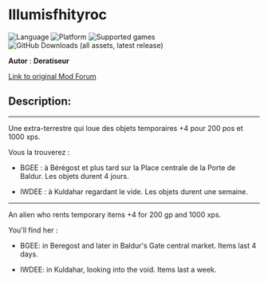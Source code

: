 # Illumisfhityroc
![Language](https://img.shields.io/static/v1?label=language&message=english%20%7C%20french%20%7C%20&color=informational)
![Platform](https://img.shields.io/static/v1?label=platform&message=windows%20%7C%20macOS%20%7C%20Linux%20%7C%20&color=informational)
![Supported games](https://img.shields.io/static/v1?label=supported%20games&message=BGEE%20%7C%20EET%20%7C%20IWDEE%20%7C&color=dodgerblue)
![GitHub Downloads (all assets, latest release)](https://img.shields.io/github/downloads/Deratiseur/Illumisfhityroc/total)

**Autor** : **Deratiseur**

[Link to original Mod Forum](https://www.baldursgateworld.fr/viewtopic.php?t=33955)


## Description:
-------------

Une extra-terrestre qui loue des objets temporaires +4 pour 200 pos et 1000 xps.

Vous la trouverez :

- BGEE : à Bérégost et plus tard sur la Place centrale de la Porte de Baldur. Les objets durent 4 jours.
   
- IWDEE : à Kuldahar regardant le vide. Les objets durent une semaine.
  

-------------

An alien who rents temporary items +4 for 200 gp and 1000 xps.

You'll find her :

- BGEE: in Beregost and later in Baldur's Gate central market. Items last 4 days.
   
- IWDEE: in Kuldahar, looking into the void. Items last a week.
